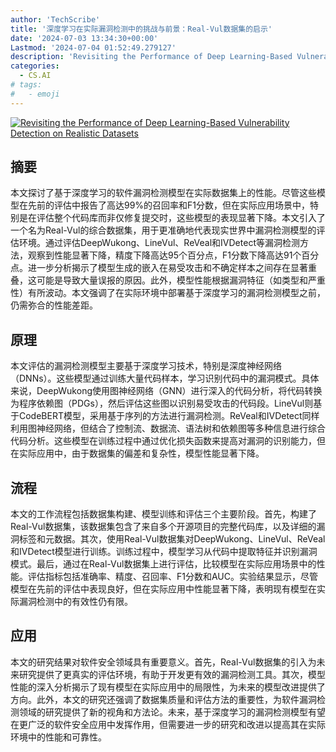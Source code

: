 ```yaml
---
author: 'TechScribe'
title: '深度学习在实际漏洞检测中的挑战与前景：Real-Vul数据集的启示'
date: '2024-07-03 13:34:30+00:00'
Lastmod: '2024-07-04 01:52:49.279127'
description: 'Revisiting the Performance of Deep Learning-Based Vulnerability Detection on Realistic Datasets'
categories:
  - CS.AI
# tags:
#   - emoji
---
```


[![Revisiting the Performance of Deep Learning-Based Vulnerability Detection on Realistic Datasets](https://arxiv-research-1301205113.cos.ap-guangzhou.myqcloud.com/images/2407.03093v1.pdf_0.jpg)](https://arxiv.org/abs/2407.03093v1)

## 摘要

本文探讨了基于深度学习的软件漏洞检测模型在实际数据集上的性能。尽管这些模型在先前的评估中报告了高达99%的召回率和F1分数，但在实际应用场景中，特别是在评估整个代码库而非仅修复提交时，这些模型的表现显著下降。本文引入了一个名为Real-Vul的综合数据集，用于更准确地代表现实世界中漏洞检测模型的评估环境。通过评估DeepWukong、LineVul、ReVeal和IVDetect等漏洞检测方法，观察到性能显著下降，精度下降高达95个百分点，F1分数下降高达91个百分点。进一步分析揭示了模型生成的嵌入在易受攻击和不确定样本之间存在显著重叠，这可能是导致大量误报的原因。此外，模型性能根据漏洞特征（如类型和严重性）有所波动。本文强调了在实际环境中部署基于深度学习的漏洞检测模型之前，仍需弥合的性能差距。<!--more-->

## 原理

本文评估的漏洞检测模型主要基于深度学习技术，特别是深度神经网络（DNNs）。这些模型通过训练大量代码样本，学习识别代码中的漏洞模式。具体来说，DeepWukong使用图神经网络（GNN）进行深入的代码分析，将代码转换为程序依赖图（PDGs），然后评估这些图以识别易受攻击的代码段。LineVul则基于CodeBERT模型，采用基于序列的方法进行漏洞检测。ReVeal和IVDetect同样利用图神经网络，但结合了控制流、数据流、语法树和依赖图等多种信息进行综合代码分析。这些模型在训练过程中通过优化损失函数来提高对漏洞的识别能力，但在实际应用中，由于数据集的偏差和复杂性，模型性能显著下降。

## 流程

本文的工作流程包括数据集构建、模型训练和评估三个主要阶段。首先，构建了Real-Vul数据集，该数据集包含了来自多个开源项目的完整代码库，以及详细的漏洞标签和元数据。其次，使用Real-Vul数据集对DeepWukong、LineVul、ReVeal和IVDetect模型进行训练。训练过程中，模型学习从代码中提取特征并识别漏洞模式。最后，通过在Real-Vul数据集上进行评估，比较模型在实际应用场景中的性能。评估指标包括准确率、精度、召回率、F1分数和AUC。实验结果显示，尽管模型在先前的评估中表现良好，但在实际应用中性能显著下降，表明现有模型在实际漏洞检测中的有效性仍有限。

## 应用

本文的研究结果对软件安全领域具有重要意义。首先，Real-Vul数据集的引入为未来研究提供了更真实的评估环境，有助于开发更有效的漏洞检测工具。其次，模型性能的深入分析揭示了现有模型在实际应用中的局限性，为未来的模型改进提供了方向。此外，本文的研究还强调了数据集质量和评估方法的重要性，为软件漏洞检测领域的研究提供了新的视角和方法论。未来，基于深度学习的漏洞检测模型有望在更广泛的软件安全应用中发挥作用，但需要进一步的研究和改进以提高其在实际环境中的性能和可靠性。